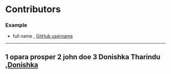 # Contributors

### Example
- full name , [GitHub username](link)

---
1 opara prosper
2 john doe
3 Donishka Tharindu ,[Donishka](link)
---